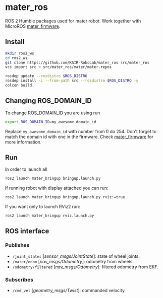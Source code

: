 # mater_ros

ROS 2 Humble packages used for mater robot. Work together with MicroROS [mater_firmware](https://github.com/KAIR-RoboLab/mater_firmware).

## Install

``` bash
mkdir ros2_ws
cd ros2_ws
git clone https://github.com/KAIR-RoboLab/mater_ros src/mater_ros
vcs import src < src/mater_ros/mater/mater.repos

rosdep update --rosdistro $ROS_DISTRO
rosdep install -i --from-path src --rosdistro $ROS_DISTRO -y
colcon build
```

## Changing ROS_DOMAIN_ID

To change ROS_DOMAIN_ID you are using run
``` bash
export ROS_DOMAIN_ID=my_awesome_domain_id
```
Replace `my_awesome_domain_id` with number from 0 do 254. Don't forget to match the domain id with one in the firmware. Check [mater_firmware](https://github.com/KAIR-RoboLab/mater_firmware) for more information.

## Run

In order to launch all 

``` bash
ros2 launch mater_bringup bringup.launch.py
```

If running robot with display attached you can run:

``` bash
ros2 launch mater_bringup bringup.launch.py rviz:=true
```

If you want only to launch RViz2 run:
``` bash
ros2 launch mater_bringup rviz.launch.py
```

## ROS interface

### Publishes

- `/joint_states` [*sensor_msgs/JointState*]: state of wheel joints.
- `/mater/odom` [*nav_msgs/Odometry*]: odometry from wheels.
- `/odometry/filtered` [*nav_msgs/Odometry*]: filtered odometry from EKF.


### Subscribes

- `/cmd_vel` [*geometry_msgs/Twist*]: commanded velocity.
